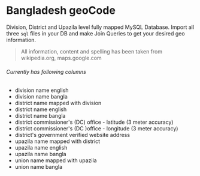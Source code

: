 Bangladesh geoCode
==================

Division, District and Upazila level fully mapped MySQL Database. Import all three `sql` files in your DB and make Join Queries to get your desired geo information. 

> All information, content and spelling has been taken from wikipedia.org, maps.google.com

###### Currently has following columns
* division name english
* division name bangla
* district name mapped with division
* district name english
* district name bangla
* district commissioner's (DC) office - latitude (3 meter accuracy)
* district commissioner's (DC )office - longitude (3 meter accuracy)
* district's government verified website address
* upazila name mapped with district
* upazila name english
* upazila name bangla
* union name mapped with upazila
* union name bangla

